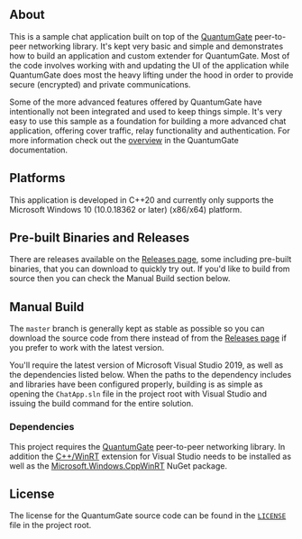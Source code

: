 ## About

This is a sample chat application built on top of the [QuantumGate](https://github.com/kareldonk/QuantumGate) peer-to-peer networking library. It's kept very basic and simple and demonstrates how to build an application and custom extender for QuantumGate. Most of the code involves working with and updating the UI of the application while QuantumGate does most the heavy lifting under the hood in order to provide secure (encrypted) and private communications.

Some of the more advanced features offered by QuantumGate have intentionally not been integrated and used to keep things simple. It's very easy to use this sample as a foundation for building a more advanced chat application, offering cover traffic, relay functionality and authentication. For more information check out the [overview](https://github.com/kareldonk/QuantumGate/wiki/QuantumGate-Overview) in the QuantumGate documentation.

## Platforms

This application is developed in C++20 and currently only supports the Microsoft Windows 10 (10.0.18362 or later) (x86/x64) platform.

## Pre-built Binaries and Releases

There are releases available on the [Releases page](https://github.com/kareldonk/QuantumGate-ChatApp-Sample/releases), some including pre-built binaries, that you can download to quickly try out. If you'd like to build from source then you can check the Manual Build section below.

## Manual Build

The `master` branch is generally kept as stable as possible so you can download the source code from there instead of from the [Releases page](https://github.com/kareldonk/QuantumGate-ChatApp-Sample/releases) if you prefer to work with the latest version.

You'll require the latest version of Microsoft Visual Studio 2019, as well as the dependencies listed below. When the paths to the dependency includes and libraries have been configured properly, building is as simple as opening the `ChatApp.sln` file in the project root with Visual Studio and issuing the build command for the entire solution.

### Dependencies

This project requires the [QuantumGate](https://github.com/kareldonk/QuantumGate) peer-to-peer networking library. In addition the [C++/WinRT](https://marketplace.visualstudio.com/items?itemName=CppWinRTTeam.cppwinrt101804264) extension for Visual Studio needs to be installed as well as the [Microsoft.Windows.CppWinRT](https://www.nuget.org/packages/Microsoft.Windows.CppWinRT/) NuGet package. 

## License

The license for the QuantumGate source code can be found in the [`LICENSE`](https://github.com/kareldonk/QuantumGate-ChatApp-Sample/blob/master/LICENSE) file in the project root.
